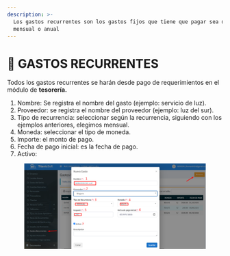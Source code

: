 ```yaml
---
description: >-
  Los gastos recurrentes son los gastos fijos que tiene que pagar sea de forma
  mensual o anual
---
```


# 📃 GASTOS RECURRENTES

Todos los gastos recurrentes se harán desde pago de requerimientos en el módulo de **tesorería.**

1. Nombre: Se registra el nombre del gasto (ejemplo: servicio de luz).
2. Proveedor: se registra el nombre del proveedor (ejemplo: luz del sur).
3. Tipo de recurrencia: seleccionar según la recurrencia, siguiendo con los ejemplos anteriores, elegimos mensual.
4. Moneda: seleccionar el tipo de moneda.
5. Importe: el monto de pago.
6. Fecha de pago inicial: es la fecha de pago.
7. Activo:

<figure><img src="../../../.gitbook/assets/Untitled (18).png" alt=""><figcaption></figcaption></figure>
